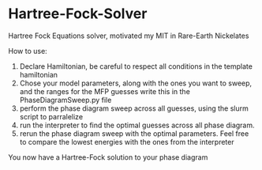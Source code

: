 # Hartree-Fock-Solver
Hartree Fock Equations solver, motivated my MIT in Rare-Earth Nickelates


How to use:

1) Declare Hamiltonian, be careful to respect all conditions in the template hamiltonian
2) Chose your model parameters, along with the ones you want to sweep, and the ranges for the MFP guesses write this in the PhaseDiagramSweep.py file
3) perform the phase diagram sweep across all guesses, using the slurm script to parralelize
4) run the interpreter to find the optimal guesses across all phase diagram.
5) rerun the phase diagram sweep with the optimal parameters. Feel free to compare the lowest energies with the ones from the interpreter


You now have a Hartree-Fock solution to your phase diagram